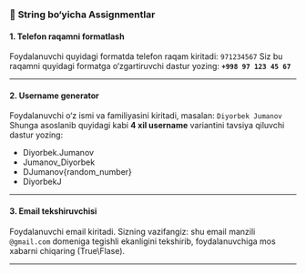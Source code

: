 ### 📝 **String bo‘yicha Assignmentlar**

#### **1. Telefon raqamni formatlash**

Foydalanuvchi quyidagi formatda telefon raqam kiritadi:
`971234567`
Siz bu raqamni quyidagi formatga o‘zgartiruvchi dastur yozing:
**`+998 97 123 45 67`**

---

#### **2. Username generator**

Foydalanuvchi o‘z ismi va familiyasini kiritadi, masalan:
`Diyorbek Jumanov`
Shunga asoslanib quyidagi kabi **4 xil username** variantini tavsiya qiluvchi dastur yozing:

* Diyorbek.Jumanov
* Jumanov\_Diyorbek
* DJumanov{random_number}
* DiyorbekJ

---

#### **3. Email tekshiruvchisi**

Foydalanuvchi email kiritadi.
Sizning vazifangiz: shu email manzili `@gmail.com` domeniga tegishli ekanligini tekshirib, foydalanuvchiga mos xabarni chiqaring (True\Flase).

---
